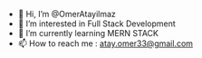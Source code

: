 - 👋 Hi, I’m @OmerAtayilmaz
- 👀 I’m interested in Full Stack Development
- 🌱 I’m currently learning MERN STACK
- 📫 How to reach me : atay.omer33@gmail.com

<!---
OmerAtayilmaz/OmerAtayilmaz is a ✨ special ✨ repository because its `README.md` (this file) appears on your GitHub profile.
You can click the Preview link to take a look at your changes.
--->
